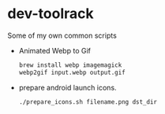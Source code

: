 # dev-toolrack

Some of my own common scripts

* Animated Webp to Gif
	```bash
	brew install webp imagemagick
	webp2gif input.webp output.gif
	```
* prepare android launch icons.
	```bash
	./prepare_icons.sh filename.png dst_dir
	```
